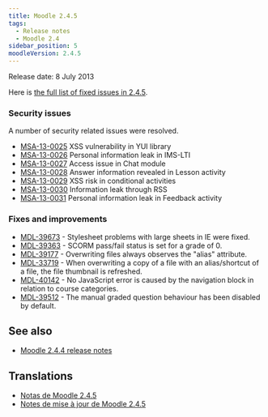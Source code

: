 ```yaml
---
title: Moodle 2.4.5
tags:
  - Release notes
  - Moodle 2.4
sidebar_position: 5
moodleVersion: 2.4.5
---
```

Release date: 8 July 2013

Here is [the full list of fixed issues in 2.4.5](https://tracker.moodle.org/secure/IssueNavigator!executeAdvanced.jspa?jqlQuery=project+%3D+mdl+AND+resolution+%3D+fixed+AND+fixVersion+in+%28%222.4.5%22%29+ORDER+BY+priority+DESC&runQuery=true&clear=true).

### Security issues

A number of security related issues were resolved.

- [MSA-13-0025](https://moodle.org/mod/forum/discuss.php?d=232496) XSS vulnerability in YUI library
- [MSA-13-0026](https://moodle.org/mod/forum/discuss.php?d=232497) Personal information leak in IMS-LTI
- [MSA-13-0027](https://moodle.org/mod/forum/discuss.php?d=232498) Access issue in Chat module
- [MSA-13-0028](https://moodle.org/mod/forum/discuss.php?d=232500) Answer information revealed in Lesson activity
- [MSA-13-0029](https://moodle.org/mod/forum/discuss.php?d=232501) XSS risk in conditional activities
- [MSA-13-0030](https://moodle.org/mod/forum/discuss.php?d=232502) Information leak through RSS
- [MSA-13-0031](https://moodle.org/mod/forum/discuss.php?d=232503) Personal information leak in Feedback activity

### Fixes and improvements

- [MDL-39673](https://tracker.moodle.org/browse/MDL-39673) - Stylesheet problems with large sheets in IE were fixed.
- [MDL-39363](https://tracker.moodle.org/browse/MDL-39363) - SCORM pass/fail status is set for a grade of 0.
- [MDL-39177](https://tracker.moodle.org/browse/MDL-39177) - Overwriting files always observes the "alias" attribute.
- [MDL-33719](https://tracker.moodle.org/browse/MDL-33719) - When overwriting a copy of a file with an alias/shortcut of a file, the file thumbnail is refreshed.
- [MDL-40142](https://tracker.moodle.org/browse/MDL-40142) - No JavaScript error is caused by the navigation block in relation to course categories.
- [MDL-39512](https://tracker.moodle.org/browse/MDL-39512) - The manual graded question behaviour has been disabled by default.

## See also

- [Moodle 2.4.4 release notes](/general/releases/2.4/2.4.4)

## Translations

- [Notas de Moodle 2.4.5](https://docs.moodle.org/es/Notas_de_Moodle_2.4.5)
- [Notes de mise à jour de Moodle 2.4.5](https://docs.moodle.org/fr/Notes_de_mise_à_jour_de_Moodle_2.4.5)
